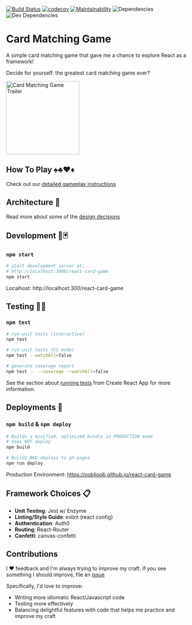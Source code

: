 [![Build Status](https://travis-ci.com/Ooblioob/react-card-game.svg?branch=master)](https://travis-ci.com/Ooblioob/react-card-game)
[![codecov](https://codecov.io/gh/Ooblioob/react-card-game/branch/master/graph/badge.svg)](https://codecov.io/gh/Ooblioob/react-card-game)
[![Maintainability](https://api.codeclimate.com/v1/badges/d1cb6dde25e3fbcd9811/maintainability)](https://codeclimate.com/github/Ooblioob/react-card-game/maintainability)
![Dependencies](https://img.shields.io/david/ooblioob/react-card-game)
![Dev Dependencies](https://img.shields.io/david/dev/ooblioob/react-card-game)

# Card Matching Game

A simple card matching game that gave me a chance to explore React as a framework!

Decide for yourself: the greatest card matching game ever? 

<img src="docs/gameplay_trailer.gif" alt="Card Matching Game Trailer" height="200px">

## How To Play ♠♣♥♦

Check out our [detailed gameplay instructions](docs/instructions.md)

## Architecture 🏡

Read more about some of the [design decisions](docs/architecture.md)

## Development 🎴🃏

### `npm start`

```bash
# start development server at:
# http://localhost:3000/react-card-game
npm start
```

Localhost: http://localhost:300/react-card-game

## Testing 🧪✅

### `npm test`

```bash
# run unit tests (interactive)
npm test

# run unit tests (CI-mode)
npm test --watchAll=false

# generate coverage report
npm test -- --coverage --watchAll=false
```

See the section about [running tests](https://facebook.github.io/create-react-app/docs/running-tests) from Create React App for more information.

## Deployments 🚀

### `npm build` & `npm deploy`

```bash
# Builds a minified, optimized bundle in PRODUCTION mode
# does NOT deploy
npm build

# Builds AND deploys to gh-pages
npm run deploy
```

Production Environment: https://ooblioob.github.io/react-card-game

## Framework Choices 📋

- **Unit Testing**: Jest w/ Enzyme
- **Linting/Style Guide**: eslint (react config)
- **Authentication**: Auth0
- **Routing**: React-Router
- **Confetti**: canvas-confetti

## Contributions

I ❤ feedback and I'm always trying to improve my craft. If you see something I should improve, file an [issue](https://github.com/Ooblioob/react-card-game/issues)

Specifically, I'd love to improve:

- Writing more idiomatic React/Javascript code
- Testing more effectively
- Balancing delightful features with code that helps me practice and improve my craft
